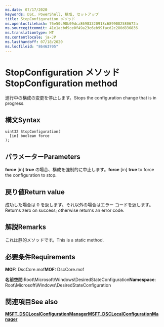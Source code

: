 ```yaml
---
ms.date: 07/17/2020
keywords: DSC, PowerShell, 構成, セットアップ
title: StopConfiguration メソッド
ms.openlocfilehash: 76e50c98b09dca86983320918c6899082580672a
ms.sourcegitcommit: 41e1acbd9ce0f49a23c6eb99facd2c280d836836
ms.translationtype: HT
ms.contentlocale: ja-JP
ms.lasthandoff: 07/18/2020
ms.locfileid: "86463705"
---
```

# <a name="stopconfiguration-method"></a><span data-ttu-id="50483-103">StopConfiguration メソッド</span><span class="sxs-lookup"><span data-stu-id="50483-103">StopConfiguration method</span></span>

<span data-ttu-id="50483-104">進行中の構成の変更を停止します。</span><span class="sxs-lookup"><span data-stu-id="50483-104">Stops the configuration change that is in progress.</span></span>

## <a name="syntax"></a><span data-ttu-id="50483-105">構文</span><span class="sxs-lookup"><span data-stu-id="50483-105">Syntax</span></span>

```mof
uint32 StopConfiguration(
  [in] boolean force
);
```

## <a name="parameters"></a><span data-ttu-id="50483-106">パラメーター</span><span class="sxs-lookup"><span data-stu-id="50483-106">Parameters</span></span>

<span data-ttu-id="50483-107">**force** \[in\] **true** の場合、構成を強制的に中止します。</span><span class="sxs-lookup"><span data-stu-id="50483-107">**force** \[in\] **true** to force the configuration to stop.</span></span>

## <a name="return-value"></a><span data-ttu-id="50483-108">戻り値</span><span class="sxs-lookup"><span data-stu-id="50483-108">Return value</span></span>

<span data-ttu-id="50483-109">成功した場合は 0 を返します。それ以外の場合はエラー コードを返します。</span><span class="sxs-lookup"><span data-stu-id="50483-109">Returns zero on success; otherwise returns an error code.</span></span>

## <a name="remarks"></a><span data-ttu-id="50483-110">解説</span><span class="sxs-lookup"><span data-stu-id="50483-110">Remarks</span></span>

<span data-ttu-id="50483-111">これは静的メソッドです。</span><span class="sxs-lookup"><span data-stu-id="50483-111">This is a static method.</span></span>

## <a name="requirements"></a><span data-ttu-id="50483-112">必要条件</span><span class="sxs-lookup"><span data-stu-id="50483-112">Requirements</span></span>

<span data-ttu-id="50483-113">**MOF:** DscCore.mof</span><span class="sxs-lookup"><span data-stu-id="50483-113">**MOF:** DscCore.mof</span></span>

<span data-ttu-id="50483-114">**名前空間**:Root\Microsoft\Windows\DesiredStateConfiguration</span><span class="sxs-lookup"><span data-stu-id="50483-114">**Namespace**: Root\Microsoft\Windows\DesiredStateConfiguration</span></span>

## <a name="see-also"></a><span data-ttu-id="50483-115">関連項目</span><span class="sxs-lookup"><span data-stu-id="50483-115">See also</span></span>

[<span data-ttu-id="50483-116">**MSFT_DSCLocalConfigurationManager**</span><span class="sxs-lookup"><span data-stu-id="50483-116">**MSFT_DSCLocalConfigurationManager**</span></span>](msft-dsclocalconfigurationmanager.md)
